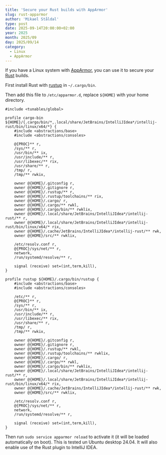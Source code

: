 ```yaml
---
title: 'Secure your Rust builds with AppArmor'
slug: rust-apparmor
author: 'Mikael Ståldal'
type: post
date: 2025-09-14T20:00:00+02:00
year: 2025
month: 2025/09
day: 2025/09/14
category:
  - Linux
  - AppArmor
---
```


If you have a Linux system with [AppArmor](https://en.wikipedia.org/wiki/AppArmor), you can use it to secure your [Rust](https://www.rust-lang.org/) builds.

First install Rust with [rustup](https://www.rust-lang.org/tools/install) in `~/.cargo/bin`.

Then add this file to `/etc/apparmor.d`, replace `${HOME}` with your home directory.

```
#include <tunables/global>

profile cargo-bin ${HOME}/{.cargo/bin/*,.local/share/JetBrains/IntelliJIdea*/intellij-rust/bin/linux/x64/*} {
    #include <abstractions/base>
    #include <abstractions/consoles>

    @{PROC}** r,
    /sys/** r,
    /usr/bin/** ix,
    /usr/include/** r,
    /usr/libexec/** rix,
    /usr/share/** r,
    /tmp/ r,
    /tmp/** rwkix,

    owner @{HOME}/.gitconfig r,
    owner @{HOME}/.gitignore r,
    owner @{HOME}/.rustup/** r,
    owner @{HOME}/.rustup/toolchains/** rix,
    owner @{HOME}/.cargo/ r,
    owner @{HOME}/.cargo/** rwkl,
    owner @{HOME}/.cargo/bin/** rwklix,
    owner @{HOME}/.local/share/JetBrains/IntelliJIdea*/intellij-rust/** r,
    owner @{HOME}/.local/share/JetBrains/IntelliJIdea*/intellij-rust/bin/linux/x64/* rix,
    owner @{HOME}/.cache/JetBrains/IntelliJIdea*/intellij-rust/** rwk,
    owner @{HOME}/src/** rwklix,

    /etc/resolv.conf r,
    @{PROC}/sys/net/** r,
    network,
    /run/systemd/resolve/** r,

    signal (receive) set=(int,term,kill),
}

profile rustup ${HOME}/.cargo/bin/rustup {
    #include <abstractions/base>
    #include <abstractions/consoles>

    /etc/** r,
    @{PROC}** r,
    /sys/** r,
    /usr/bin/** ix,
    /usr/include/** r,
    /usr/libexec/** rix,
    /usr/share/** r,
    /tmp/ r,
    /tmp/** rwkix,

    owner @{HOME}/.gitconfig r,
    owner @{HOME}/.gitignore r,
    owner @{HOME}/.rustup/** rwkl,
    owner @{HOME}/.rustup/toolchains/** rwklix,
    owner @{HOME}/.cargo/ r,
    owner @{HOME}/.cargo/** rwkl,
    owner @{HOME}/.cargo/bin/** rwklix,
    owner @{HOME}/.local/share/JetBrains/IntelliJIdea*/intellij-rust/** r,
    owner @{HOME}/.local/share/JetBrains/IntelliJIdea*/intellij-rust/bin/linux/x64/* rix,
    owner @{HOME}/.cache/JetBrains/IntelliJIdea*/intellij-rust/** rwk,
    owner @{HOME}/src/** rwklix,

    /etc/resolv.conf r,
    @{PROC}/sys/net/** r,
    network,
    /run/systemd/resolve/** r,

    signal (receive) set=(int,term,kill),
}

```
Then run `sudo service apparmor reload` to activate it (it will be loaded automatically on boot). This is tested un Ubuntu desktop 24.04.
It will also enable use of the Rust plugin to IntelliJ IDEA.

